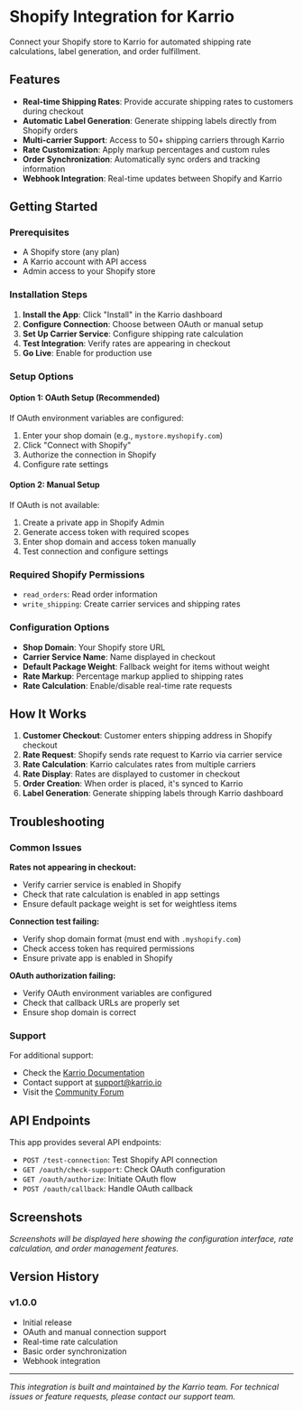 # Shopify Integration for Karrio

Connect your Shopify store to Karrio for automated shipping rate calculations, label generation, and order fulfillment.

## Features

- **Real-time Shipping Rates**: Provide accurate shipping rates to customers during checkout
- **Automatic Label Generation**: Generate shipping labels directly from Shopify orders
- **Multi-carrier Support**: Access to 50+ shipping carriers through Karrio
- **Rate Customization**: Apply markup percentages and custom rules
- **Order Synchronization**: Automatically sync orders and tracking information
- **Webhook Integration**: Real-time updates between Shopify and Karrio

## Getting Started

### Prerequisites

- A Shopify store (any plan)
- A Karrio account with API access
- Admin access to your Shopify store

### Installation Steps

1. **Install the App**: Click "Install" in the Karrio dashboard
2. **Configure Connection**: Choose between OAuth or manual setup
3. **Set Up Carrier Service**: Configure shipping rate calculation
4. **Test Integration**: Verify rates are appearing in checkout
5. **Go Live**: Enable for production use

### Setup Options

#### Option 1: OAuth Setup (Recommended)
If OAuth environment variables are configured:
1. Enter your shop domain (e.g., `mystore.myshopify.com`)
2. Click "Connect with Shopify"
3. Authorize the connection in Shopify
4. Configure rate settings

#### Option 2: Manual Setup
If OAuth is not available:
1. Create a private app in Shopify Admin
2. Generate access token with required scopes
3. Enter shop domain and access token manually
4. Test connection and configure settings

### Required Shopify Permissions

- `read_orders`: Read order information
- `write_shipping`: Create carrier services and shipping rates

### Configuration Options

- **Shop Domain**: Your Shopify store URL
- **Carrier Service Name**: Name displayed in checkout
- **Default Package Weight**: Fallback weight for items without weight
- **Rate Markup**: Percentage markup applied to shipping rates
- **Rate Calculation**: Enable/disable real-time rate requests

## How It Works

1. **Customer Checkout**: Customer enters shipping address in Shopify checkout
2. **Rate Request**: Shopify sends rate request to Karrio via carrier service
3. **Rate Calculation**: Karrio calculates rates from multiple carriers
4. **Rate Display**: Rates are displayed to customer in checkout
5. **Order Creation**: When order is placed, it's synced to Karrio
6. **Label Generation**: Generate shipping labels through Karrio dashboard

## Troubleshooting

### Common Issues

**Rates not appearing in checkout:**
- Verify carrier service is enabled in Shopify
- Check that rate calculation is enabled in app settings
- Ensure default package weight is set for weightless items

**Connection test failing:**
- Verify shop domain format (must end with `.myshopify.com`)
- Check access token has required permissions
- Ensure private app is enabled in Shopify

**OAuth authorization failing:**
- Verify OAuth environment variables are configured
- Check that callback URLs are properly set
- Ensure shop domain is correct

### Support

For additional support:
- Check the [Karrio Documentation](https://docs.karrio.io)
- Contact support at support@karrio.io
- Visit the [Community Forum](https://community.karrio.io)

## API Endpoints

This app provides several API endpoints:

- `POST /test-connection`: Test Shopify API connection
- `GET /oauth/check-support`: Check OAuth configuration
- `GET /oauth/authorize`: Initiate OAuth flow
- `POST /oauth/callback`: Handle OAuth callback

## Screenshots

*Screenshots will be displayed here showing the configuration interface, rate calculation, and order management features.*

## Version History

### v1.0.0
- Initial release
- OAuth and manual connection support
- Real-time rate calculation
- Basic order synchronization
- Webhook integration

---

*This integration is built and maintained by the Karrio team. For technical issues or feature requests, please contact our support team.*
